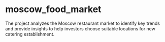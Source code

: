 # moscow_food_market
The project analyzes the Moscow restaurant market to identify key trends and provide insights to help investors choose suitable locations for new catering establishment.
